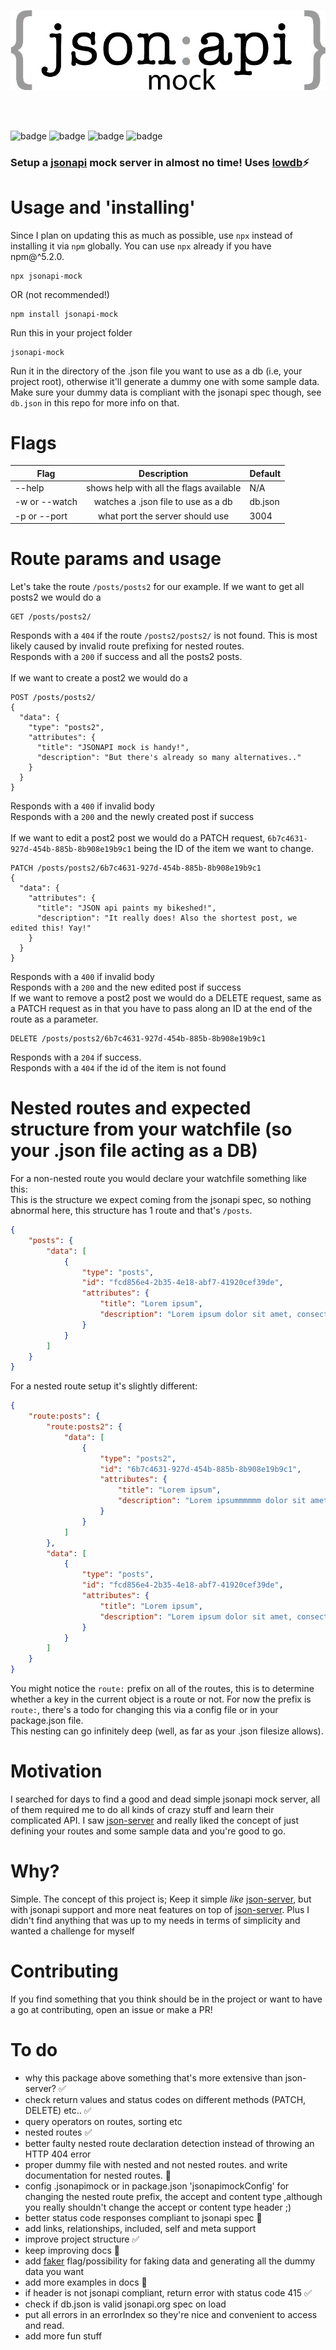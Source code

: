 <p align="center">
  <img src="https://raw.githubusercontent.com/Thomas-X/jsonapi-mock/master/jsonapi.jpg" alt="jsonapi mock"/>
</p>
<br/> 
<br/>  
<p>
<img src="http://forthebadge.com/images/badges/built-with-love.svg" alt="badge"/>
<img src="http://forthebadge.com/images/badges/contains-cat-gifs.svg" alt="badge"/>
<img src="http://forthebadge.com/images/badges/uses-js.svg" alt="badge"/>
<img src="http://forthebadge.com/images/badges/gluten-free.svg" alt="badge"/>
</p>




### Setup a [jsonapi](http://jsonapi.org/) mock server in **almost** no time! Uses [lowdb](https://github.com/typicode/lowdb)⚡️
# Usage and 'installing'
Since I plan on updating this as much as possible, use `npx` instead of installing it via `npm` globally. You can use `npx` already if you have npm@^5.2.0.
```
npx jsonapi-mock
```
OR (not recommended!)
```
npm install jsonapi-mock
```
Run this in your project folder
```
jsonapi-mock
```
Run it in the directory of the .json file you want to use as a db (i.e, your project root), otherwise it'll generate a dummy one with some sample data. Make sure your dummy data is compliant with the jsonapi spec though, see `db.json` in this repo for more info on that.

# Flags
| Flag          | Description     |  Default |
| ------------- |:-------------:|                             ---- |
| --help        | shows help with all the flags available | N/A |
| -w or --watch | watches a .json file to use as a db      | db.json |
| -p or --port | what port the server should use      | 3004 |

# Route params and usage
Let's take the route `/posts/posts2` for our example.
If we want to get all posts2 we would do a 
```
GET /posts/posts2/
```
Responds with a `404` if the route `/posts2/posts2/` is not found. This is most likely caused by invalid route prefixing for nested routes. <br/>
Responds with a `200` if success and all the posts2 posts. <br/>
<br/>
If we want to create a post2 we would do a
```
POST /posts/posts2/
{
  "data": {
    "type": "posts2",
    "attributes": {
      "title": "JSONAPI mock is handy!",
      "description": "But there's already so many alternatives.."
    }
  }
}
```
Responds with a `400` if invalid body <br/>
Responds with a `200` and the newly created post if success<br/>
<br/>
If we want to edit a post2 post we would do a PATCH request, `6b7c4631-927d-454b-885b-8b908e19b9c1` being the ID of the item we want to change.
```
PATCH /posts/posts2/6b7c4631-927d-454b-885b-8b908e19b9c1
{
  "data": {
    "attributes": {
      "title": "JSON api paints my bikeshed!",
      "description": "It really does! Also the shortest post, we edited this! Yay!"
    }
  }
}
```
Responds with a `400` if invalid body <br/>
Responds with a `200` and the new edited post if success
<br/>
If we want to remove a post2 post we would do a DELETE request, same as a PATCH request as in that you have to pass along an ID at the end of the route as a parameter.
```
DELETE /posts/posts2/6b7c4631-927d-454b-885b-8b908e19b9c1
```
Responds with a `204` if success. <br/>
Responds with a `404` if the id of the item is not found <br/>
# Nested routes and expected structure from your watchfile (so your .json file acting as a DB)
For a non-nested route you would declare your watchfile something like this: <br/>
This is the structure we expect coming from the jsonapi spec, so nothing abnormal here, this structure has 1 route and that's
`/posts`.
```json
{
    "posts": {
        "data": [
            {
                "type": "posts",
                "id": "fcd856e4-2b35-4e18-abf7-41920cef39de",
                "attributes": {
                    "title": "Lorem ipsum",
                    "description": "Lorem ipsum dolor sit amet, consectetur adipisicing elit. Animi dicta dolorum officia sapiente. Ad alias, enim itaque iure libero maxime minus nemo, non nulla, officiis quia saepe totam veritatis voluptatem."
                }
            }
        ]
    }
}
```
For a nested route setup it's slightly different:
```json
{
    "route:posts": {
        "route:posts2": {
            "data": [
                {
                    "type": "posts2",
                    "id": "6b7c4631-927d-454b-885b-8b908e19b9c1",
                    "attributes": {
                        "title": "Lorem ipsum",
                        "description": "Lorem ipsummmmmm dolor sit amet, consectetur adipisicing elit. Animi dicta dolorum officia sapiente. Ad alias, enim itaque iure libero maxime minus nemo, non nulla, officiis quia saepe totam veritatis voluptatem."
                    }
                }
            ]
        },
        "data": [
            {
                "type": "posts",
                "id": "fcd856e4-2b35-4e18-abf7-41920cef39de",
                "attributes": {
                    "title": "Lorem ipsum",
                    "description": "Lorem ipsum dolor sit amet, consectetur adipisicing elit. Animi dicta dolorum officia sapiente. Ad alias, enim itaque iure libero maxime minus nemo, non nulla, officiis quia saepe totam veritatis voluptatem."
                }
            }
        ]
    }
}
```
You might notice the `route:` prefix on all of the routes, this is to determine whether a key in the current object is a route or not. For now the prefix is `route:`, there's a todo for changing this via a config file or in your package.json file. <br/>
This nesting can go infinitely deep (well, as far as your .json filesize allows).
# Motivation
I searched for days to find a good and dead simple jsonapi mock server, all of them required me to do all kinds of crazy stuff and learn their complicated API. I saw [json-server](https://github.com/typicode/json-server) and really liked the concept of just defining your routes and some sample data and you're good to go.

# Why? 
Simple. The concept of this project is; Keep it simple *like* [json-server](https://github.com/typicode/json-server), but with jsonapi support and more neat features on top of [json-server](https://github.com/typicode/json-server). Plus I didn't find anything that was up to my needs in terms of simplicity and wanted a challenge for myself

# Contributing
If you find something that you think should be in the project or want to have a go at contributing, open an issue or make a PR!

# To do
+ why this package above something that's more extensive than json-server? ✅
+ check return values and status codes on different methods (PATCH, DELETE) etc.. ✅
+ query operators on routes, sorting etc
+ nested routes ✅
+ better faulty nested route declaration detection instead of throwing an HTTP 404 error
+ proper dummy file with nested and not nested routes. and write documentation for nested routes. 🚧
+ config .jsonapimock or in package.json 'jsonapimockConfig' for changing the nested route prefix, the accept and content type ,although you really shouldn't change the accept or content type header ;)
+ better status code responses compliant to jsonapi spec 🚧
+ add links, relationships, included, self and meta support
+ improve project structure ✅
+ keep improving docs 🚧
+ add [faker](https://www.npmjs.com/package/faker) flag/possibility for faking data and generating all the dummy data you want
+ add more examples in docs 🚧
+ if header is not jsonapi compliant, return error with status code 415 ✅
+ check if db.json is valid jsonapi.org spec on load
+ put all errors in an errorIndex so they're nice and convenient to access and read.
+ add more fun stuff
